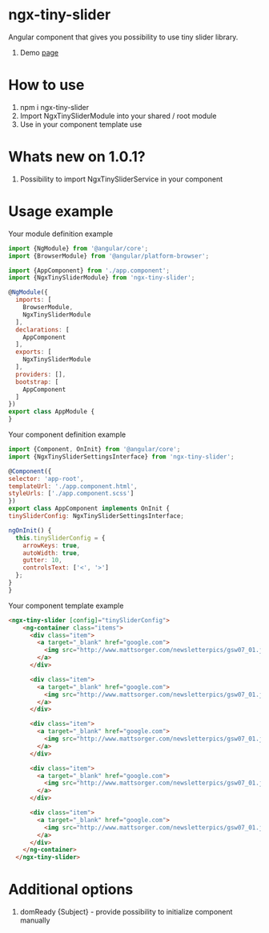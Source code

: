 # ngx-tiny-slider
Angular component that gives you possibility to use tiny slider library. 
1. Demo [page](http://ganlanyuan.github.io/tiny-slider/demo/)

# How to use
1. npm i ngx-tiny-slider
2. Import NgxTinySliderModule into your shared / root module
3. Use in your component template use <ngx-tiny-slider>

# Whats new on 1.0.1?
1. Possibility to import NgxTinySliderService in your component

# Usage example
Your module definition example
```javascript
import {NgModule} from '@angular/core';
import {BrowserModule} from '@angular/platform-browser';

import {AppComponent} from './app.component';
import {NgxTinySliderModule} from 'ngx-tiny-slider';

@NgModule({
  imports: [
    BrowserModule,
    NgxTinySliderModule
  ],
  declarations: [
    AppComponent
  ],
  exports: [
    NgxTinySliderModule
  ],
  providers: [],
  bootstrap: [
    AppComponent
  ]
})
export class AppModule {
}
```

Your component definition example
  ```javascript
import {Component, OnInit} from '@angular/core';
import {NgxTinySliderSettingsInterface} from 'ngx-tiny-slider';

@Component({
  selector: 'app-root',
  templateUrl: './app.component.html',
  styleUrls: ['./app.component.scss']
})
export class AppComponent implements OnInit {
  tinySliderConfig: NgxTinySliderSettingsInterface;

  ngOnInit() {
    this.tinySliderConfig = {
      arrowKeys: true,
      autoWidth: true,
      gutter: 10,
      controlsText: ['<', '>']
    };
  }
}

  ```

Your component template example
```html
<ngx-tiny-slider [config]="tinySliderConfig">
    <ng-container class="items">
      <div class="item">
        <a target="_blank" href="google.com">
          <img src="http://www.mattsorger.com/newsletterpics/gsw07_01.jpg">
        </a>
      </div>

      <div class="item">
        <a target="_blank" href="google.com">
          <img src="http://www.mattsorger.com/newsletterpics/gsw07_01.jpg">
        </a>
      </div>

      <div class="item">
        <a target="_blank" href="google.com">
          <img src="http://www.mattsorger.com/newsletterpics/gsw07_01.jpg">
        </a>
      </div>

      <div class="item">
        <a target="_blank" href="google.com">
          <img src="http://www.mattsorger.com/newsletterpics/gsw07_01.jpg">
        </a>
      </div>

      <div class="item">
        <a target="_blank" href="google.com">
          <img src="http://www.mattsorger.com/newsletterpics/gsw07_01.jpg">
        </a>
      </div>
    </ng-container>
  </ngx-tiny-slider>
  ```
  
  # Additional options
  1. domReady {Subject} - provide possibility to initialize component manually
